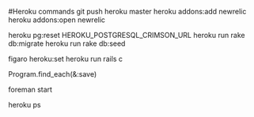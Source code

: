 #Heroku commands
git push heroku master
heroku addons:add newrelic
heroku addons:open newrelic

heroku pg:reset HEROKU_POSTGRESQL_CRIMSON_URL
heroku run rake db:migrate
heroku run rake db:seed

figaro heroku:set
heroku run rails c

Program.find_each(&:save)

foreman start

heroku ps